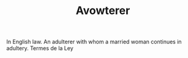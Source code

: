 ---
title: Avowterer
letter: A
permalink: "/definitions/bld-avowterer.html"
body: In English law. An adulterer with whom a married woman continues in adultery.
  Termes de la Ley
published_at: '2018-07-07'
source: Black's Law Dictionary 2nd Ed (1910)
layout: post
---